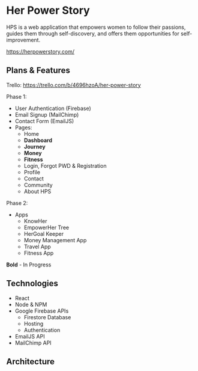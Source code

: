 # Her Power Story

HPS is a web application that empowers women to follow their passions, guides them through self-discovery, and offers them opportunities for self-improvement.

https://herpowerstory.com/

## Plans & Features

Trello: https://trello.com/b/4696hzoA/her-power-story

Phase 1:
 - User Authentication (Firebase)
 - Email Signup (MailChimp)
 - Contact Form (EmailJS)
 - Pages:
   - Home
   - **Dashboard**
   - **Journey**
   - **Money**
   - **Fitness**
   - Login, Forgot PWD & Registration
   - Profile
   - Contact
   - Community
   - About HPS
 
Phase 2:
 - Apps
     - KnowHer
     - EmpowerHer Tree
     - HerGoal Keeper
     - Money Management App
     - Travel App
     - Fitness App

**Bold** - In Progress

## Technologies

 - React
 - Node & NPM
 - Google Firebase APIs
   - Firestore Database
   - Hosting
   - Authentication
 - EmailJS API
 - MailChimp API

## Architecture
